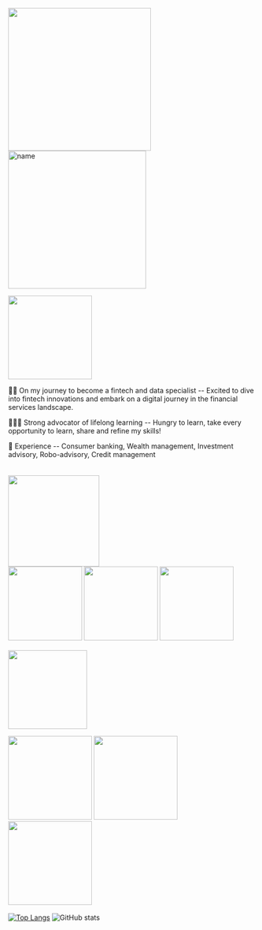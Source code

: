 <!-- ABOUT Section  -->

<img src="https://media.giphy.com/media/4hEXZkLCVRWT10J8ei/giphy.gif" width="290"><img src="https://media.giphy.com/media/jFGVEmvuy8RptnVXQh/giphy.gif" alt="name" width="280" align="top"> 
<br>
<!-- details -->
<img src="https://media.giphy.com/media/kcghhjaUcFjeK85t8d/giphy.gif" width="170">

👩‍💻 On my journey to become a fintech and data specialist
-- Excited to dive into fintech innovations and embark on a digital journey in the financial services landscape.

👩🏻‍🎓 Strong advocator of lifelong learning
-- Hungry to learn, take every opportunity to learn, share and refine my skills!

💼 Experience
-- Consumer banking, Wealth management, Investment advisory, Robo-advisory, Credit management<br>
<br>
<br>
<img src="https://media.giphy.com/media/8Ce7IEXlfTb4XhGUBZ/giphy.gif" width="185"><br>
<img src="https://media.giphy.com/media/lOf7S3ISJ60dTsdkZ8/giphy.gif" width="150"> <img src="https://media.giphy.com/media/J6Rk78KvVmBlaOYBuA/giphy.gif" width="150">
<img src="https://media.giphy.com/media/lmwdEN4N7UYKrrIyZo/giphy.gif" width="150">
<br>
<br>
<img src="https://media.giphy.com/media/F5n6giZyKlcEfCNIr7/giphy.gif" width="160">

[<img src="https://media.giphy.com/media/Fz4wwtUZuAjyDd8cnE/giphy.gif" width="170">](https://www.linkedin.com/in/lawshiangrou/) 
[<img src="https://media.giphy.com/media/TCDHWnJYNRdHdOOzl4/giphy.gif" width="170">](https://learnsharerefine.github.io/)
[<img src="https://media.giphy.com/media/sbcsRYc8NIeHreuMoN/giphy.gif" width="170">](https://mail.google.com/mail/?view=cm&fs=1&tf=1&to=louiselsr@gmail.com)
<br>
<br>
[![Top Langs](https://github-readme-stats.vercel.app/api/top-langs/?username=learnsharerefine)](https://github.com/anuraghazra/github-readme-stats) ![GitHub stats](https://github-readme-stats.vercel.app/api?username=learnsharerefine&show_icons=true)  
